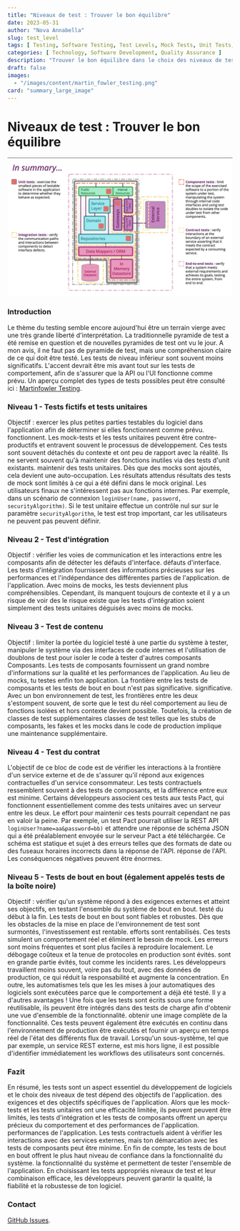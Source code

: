 ```yaml
---
title: "Niveaux de test : Trouver le bon équilibre"
date: 2023-05-31
author: "Nova Annabella"
slug: test_level
tags: [ Testing, Software Testing, Test Levels, Mock Tests, Unit Tests, Integration Tests, Component Tests, Contract Tests, End-to-End Tests ]
categories: [ Technology, Software Development, Quality Assurance ]
description: "Trouver le bon équilibre dans le choix des niveaux de test appropriés pour les tests logiciels".
draft: false
images:
  - "/images/content/martin_fowler_testing.png"
card: "summary_large_image"
---
```



# Niveaux de test : Trouver le bon équilibre

[ ![testebenen](/images/content/martin_fowler_testing.png)](https://martinfowler.com/articles/microservice-testing/)

### Introduction

Le thème du testing semble encore aujourd'hui être un terrain vierge avec une très grande liberté d'interprétation. La
traditionnelle pyramide de test a été remise en question et de nouvelles pyramides de test ont vu le jour. A mon avis,
il ne faut pas de pyramide de test, mais une compréhension claire de ce qui doit être testé. Les tests de niveau
inférieur sont souvent moins significatifs. L'accent devrait être mis avant tout sur les tests de comportement, afin de
s'assurer que la API ou l'UI fonctionne comme prévu. Un aperçu complet des types de tests possibles peut être consulté
ici : [Martinfowler Testing](https://martinfowler.com/articles/microservice-testing/).

### Niveau 1 - Tests fictifs et tests unitaires

Objectif : exercer les plus petites parties testables du logiciel dans l'application afin de déterminer si elles
fonctionnent comme prévu. fonctionnent. Les mock-tests et les tests unitaires peuvent être contre-productifs et
entravent souvent le processus de développement. Ces tests sont souvent détachés du contexte et ont peu de rapport avec
la réalité. Ils ne servent souvent qu'à maintenir des fonctions inutiles via des tests d'unit existants. maintenir des
tests unitaires. Dès que des mocks sont ajoutés, cela devient une auto-occupation. Les résultats attendus résultats des
tests de mock sont limités à ce qui a été défini dans le mock original. Les utilisateurs finaux ne s'intéressent pas aux
fonctions internes. Par exemple, dans un scénario de connexion `loginUser(name, password, securityAlgorithm)`. Si le
test unitaire effectue un contrôle nul sur sur le paramètre `securityAlgorithm`, le test est trop important, car les
utilisateurs ne peuvent pas peuvent définir.

### Niveau 2 - Test d'intégration

Objectif : vérifier les voies de communication et les interactions entre les composants afin de détecter les défauts
d'interface. défauts d'interface. Les tests d'intégration fournissent des informations précieuses sur les performances
et l'indépendance des différentes parties de l'application. de l'application. Avec moins de mocks, les tests deviennent
plus compréhensibles. Cependant, ils manquent toujours de contexte et il y a un risque de voir des le risque existe que
les tests d'intégration soient simplement des tests unitaires déguisés avec moins de mocks.

### Niveau 3 - Test de contenu

Objectif : limiter la portée du logiciel testé à une partie du système à tester, manipuler le système via des interfaces
de code internes et l'utilisation de doublons de test pour isoler le code à tester d'autres composants Composants. Les
tests de composants fournissent un grand nombre d'informations sur la qualité et les performances de l'application. Au
lieu de mocks, tu testes enfin ton application. La frontière entre les tests de composants et les tests de bout en bout
n'est pas significative. significative. Avec un bon environnement de test, les frontières entre les deux s'estompent
souvent, de sorte que le test du réel comportement au lieu de fonctions isolées et hors contexte devient possible.
Toutefois, la création de classes de test supplémentaires classes de test telles que les stubs de composants, les fakes
et les mocks dans le code de production implique une maintenance supplémentaire.

### Niveau 4 - Test du contrat

L'objectif de ce bloc de code est de vérifier les interactions à la frontière d'un service externe et de de s'assurer
qu'il répond aux exigences contractuelles d'un service consommateur. Les tests contractuels ressemblent souvent à des
tests de composants, et la différence entre eux est minime. Certains développeurs associent ces tests aux tests Pact,
qui fonctionnent essentiellement comme des tests unitaires avec un serveur entre les deux. Le effort pour maintenir ces
tests pourrait cependant ne pas en valoir la peine. Par exemple, un test Pact pourrait utiliser la REST API
`loginUser?name=aa&password=bb)` et attendre une réponse de schéma JSON qui a été préalablement envoyée sur le serveur
Pact a été téléchargée. Ce schéma est statique et sujet à des erreurs telles que des formats de date ou des fuseaux
horaires incorrects dans la réponse de l'API. réponse de l'API. Les conséquences négatives peuvent être énormes.

### Niveau 5 - Tests de bout en bout (également appelés tests de la boîte noire)

Objectif : vérifier qu'un système répond à des exigences externes et atteint ses objectifs, en testant l'ensemble du
système de bout en bout. testé du début à la fin. Les tests de bout en bout sont fiables et robustes. Dès que les
obstacles de la mise en place de l'environnement de test sont surmontés, l'investissement est rentable. efforts sont
rentabilisés. Ces tests simulent un comportement réel et éliminent le besoin de mock. Les erreurs sont moins fréquentes
et sont plus faciles à reproduire localement. Le débogage coûteux et la tenue de protocoles en production sont évités.
sont en grande partie évités, tout comme les incidents rares. Les développeurs travaillent moins souvent, voire pas du
tout, avec des données de production, ce qui réduit la responsabilité et augmente la concentration. En outre, les
automatismes tels que les les mises à jour automatiques des logiciels sont exécutées parce que le comportement a déjà
été testé. Il y a d'autres avantages ! Une fois que les tests sont écrits sous une forme réutilisable, ils peuvent être
intégrés dans des tests de charge afin d'obtenir une vue d'ensemble de la fonctionnalité. obtenir une image complète de
la fonctionnalité. Ces tests peuvent également être exécutés en continu dans l'environnement de production être exécutés
et fournir un aperçu en temps réel de l'état des différents flux de travail. Lorsqu'un sous-système, tel que par
exemple, un service REST externe, est mis hors ligne, il est possible d'identifier immédiatement les workflows des
utilisateurs sont concernés.

### Fazit

En résumé, les tests sont un aspect essentiel du développement de logiciels et le choix des niveaux de test dépend des
objectifs de l'application. des exigences et des objectifs spécifiques de l'application. Alors que les mock-tests et les
tests unitaires ont une efficacité limitée, ils peuvent peuvent être limités, les tests d'intégration et les tests de
composants offrent un aperçu précieux du comportement et des performances de l'application. performances de
l'application. Les tests contractuels aident à vérifier les interactions avec des services externes, mais ton
démarcation avec les tests de composants peut être minime. En fin de compte, les tests de bout en bout offrent le plus
haut niveau de confiance dans la fonctionnalité du système. la fonctionnalité du système et permettent de tester
l'ensemble de l'application. En choisissant les tests appropriés niveaux de test et leur combinaison efficace, les
développeurs peuvent garantir la qualité, la fiabilité et la robustesse de ton logiciel.

### Contact

[GitHub Issues](https://github.com/NovaAnnabella/the_unspoken/issues/new/choose).
